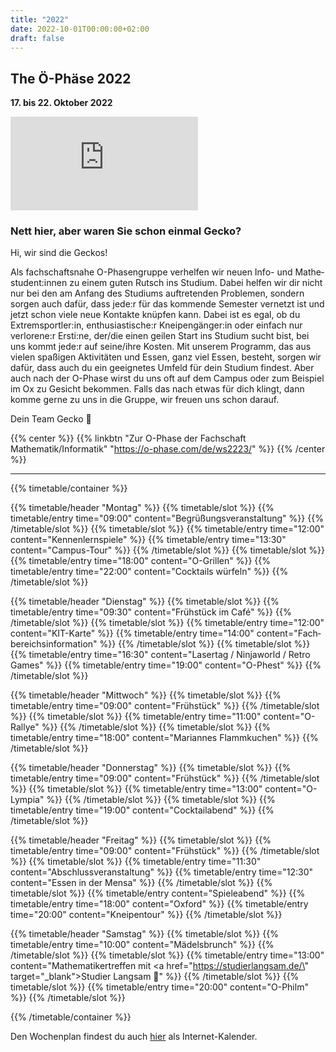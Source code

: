 ```yaml
---
title: "2022"
date: 2022-10-01T00:00:00+02:00
draft: false
---
```


## The Ö-Phäse 2022

**17. bis 22. Oktober 2022**

<div class="youtube-embed">
    <iframe src="https://www.youtube-nocookie.com/embed/SZIC9VbSLuE?modestbranding=1&rel=0" title="O-Wunder des Lebens | Team Gecko 🦎 Vorstellungsfilm 2022" frameborder="0" allow="encrypted-media; picture-in-picture" allowfullscreen></iframe>
</div>

### Nett hier, aber waren Sie schon einmal Gecko?

Hi, wir sind die Geckos!

Als fachschafts&shy;nahe O-Phasen&shy;gruppe verhelfen wir neuen Info- und Mathe&shy;student:innen zu einem guten Rutsch ins Studium.
Dabei helfen wir dir nicht nur bei den am Anfang des Studiums auftre&shy;tenden Problemen, sondern sorgen auch dafür, dass jede:r für das kommende Semester vernetzt ist und jetzt schon viele neue Kontakte knüpfen kann.
Dabei ist es egal, ob du Extrem&shy;sportler:in, enthu&shy;sias&shy;tische:r Kneipen&shy;gänger:in oder einfach nur verlorene:r Ersti:ne, der/die einen geilen Start ins Studium sucht bist, bei uns kommt jede:r auf seine/ihre Kosten.
Mit unserem Programm, das aus vielen spaßigen Aktivi&shy;täten und Essen, ganz viel Essen, besteht, sorgen wir dafür, dass auch du ein geeignetes Umfeld für dein Studium findest. Aber auch nach der O-Phase wirst du uns oft auf dem Campus oder zum Beispiel im Ox zu Gesicht bekommen.
Falls das nach etwas für dich klingt, dann komme gerne zu uns in die Gruppe, wir freuen uns schon darauf.

Dein Team Gecko 🦎

{{% center %}}
{{% linkbtn "Zur O-Phase der Fachschaft Mathematik/Informatik" "https://o-phase.com/de/ws2223/" %}}
{{% /center %}}

---

{{% timetable/container %}}

{{% timetable/header "Montag" %}}
{{% timetable/slot %}}
{{% timetable/entry time="09:00" content="Begrüßungs&shy;veran&shy;staltung" %}}
{{% /timetable/slot %}}
{{% timetable/slot %}}
{{% timetable/entry time="12:00" content="Kennen&shy;lern&shy;spiele" %}}
{{% timetable/entry time="13:30" content="Campus-Tour" %}}
{{% /timetable/slot %}}
{{% timetable/slot %}}
{{% timetable/entry time="18:00" content="O-Grillen" %}}
{{% timetable/entry time="22:00" content="Cocktails würfeln" %}}
{{% /timetable/slot %}}

{{% timetable/header "Dienstag" %}}
{{% timetable/slot %}}
{{% timetable/entry time="09:30" content="Früh&shy;stück im Café" %}}
{{% /timetable/slot %}}
{{% timetable/slot %}}
{{% timetable/entry time="12:00" content="KIT-Karte" %}}
{{% timetable/entry time="14:00" content="Fach&shy;bereichs&shy;informa&shy;tion" %}}
{{% /timetable/slot %}}
{{% timetable/slot %}}
{{% timetable/entry time="16:30" content="Laser&shy;tag / Ninja&shy;world / Retro Games" %}}
{{% timetable/entry time="19:00" content="O-Phest" %}}
{{% /timetable/slot %}}

{{% timetable/header "Mittwoch" %}}
{{% timetable/slot %}}
{{% timetable/entry time="09:00" content="Früh&shy;stück" %}}
{{% /timetable/slot %}}
{{% timetable/slot %}}
{{% timetable/entry time="11:00" content="O-Rallye" %}}
{{% /timetable/slot %}}
{{% timetable/slot %}}
{{% timetable/entry time="18:00" content="Mariannes Flamm&shy;kuchen" %}}
{{% /timetable/slot %}}

{{% timetable/header "Donnerstag" %}}
{{% timetable/slot %}}
{{% timetable/entry time="09:00" content="Früh&shy;stück" %}}
{{% /timetable/slot %}}
{{% timetable/slot %}}
{{% timetable/entry time="13:00" content="O-Lympia" %}}
{{% /timetable/slot %}}
{{% timetable/slot %}}
{{% timetable/entry time="19:00" content="Cocktail&shy;abend" %}}
{{% /timetable/slot %}}

{{% timetable/header "Freitag" %}}
{{% timetable/slot %}}
{{% timetable/entry time="09:00" content="Früh&shy;stück" %}}
{{% /timetable/slot %}}
{{% timetable/slot %}}
{{% timetable/entry time="11:30" content="Abschluss&shy;veran&shy;staltung" %}}
{{% timetable/entry time="12:30" content="Essen in der Mensa" %}}
{{% /timetable/slot %}}
{{% timetable/slot %}}
{{% timetable/entry content="Spieleabend" %}}
{{% timetable/entry time="18:00" content="Oxford" %}}
{{% timetable/entry time="20:00" content="Kneipen&shy;tour" %}}
{{% /timetable/slot %}}

{{% timetable/header "Samstag" %}}
{{% timetable/slot %}}
{{% timetable/entry time="10:00" content="Mädels&shy;brunch" %}}
{{% /timetable/slot %}}
{{% timetable/slot %}}
{{% timetable/entry time="13:00" content="Mathe&shy;matiker&shy;treffen mit <a href=\"https://studierlangsam.de/\" target=\"_blank\">Studier&nbsp;Langsam</a> 🐢" %}}
{{% /timetable/slot %}}
{{% timetable/slot %}}
{{% timetable/entry time="20:00" content="O-Philm" %}}
{{% /timetable/slot %}}

{{% /timetable/container %}}

Den Wochenplan findest du auch <a href="TeamGecko_Wochenplan_2022.ics" title="Wochenplan herunterladen" download>hier</a> als Internet-Kalender.
